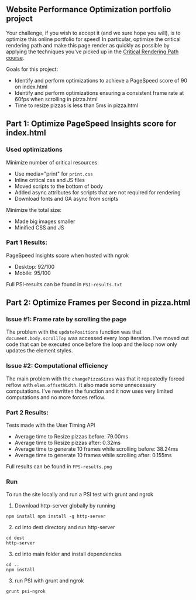 ## Website Performance Optimization portfolio project

Your challenge, if you wish to accept it (and we sure hope you will), is to optimize this online portfolio for speed! In particular, optimize the critical rendering path and make this page render as quickly as possible by applying the techniques you've picked up in the [Critical Rendering Path course](https://www.udacity.com/course/ud884).

Goals for this project:
* Identify and perform optimizations to achieve a PageSpeed score of 90 on index.html
* Identify and perform optimizations ensuring a consistent frame rate at 60fps when scrolling in pizza.html
* Time to resize pizzas is less than 5ms in pizza.html

## Part 1: Optimize PageSpeed Insights score for index.html

### Used optimizations
Minimize number of critical resources:
* Use media="print" for `print.css`
* Inline critical css and JS files
* Moved scripts to the bottom of body
* Added async attributes for scripts that are not required for rendering
* Download fonts and GA async from scripts

Minimize the total size:
* Made big images smaller
* Minified CSS and JS

### Part 1 Results:
PageSpeed Insights score when hosted with ngrok
* Desktop: 92/100
* Mobile: 95/100

Full PSI-results can be found in `PSI-results.txt`

## Part 2: Optimize Frames per Second in pizza.html

### Issue #1: Frame rate by scrolling the page

The problem with the `updatePositions` function was that `document.body.scrollTop` was accessed every loop iteration.
I've moved out code that can be executed once before the loop and the loop now only updates the element styles.

### Issue #2: Computational efficiency

The main problem with the `changePizzaSizes` was that it repeatedly forced reflow with `elem.offsetWidth`. It also made some unnecessary computations.
I've rewritten the function and it now uses very limited computations and no more forces reflow.

### Part 2 Results:
Tests made with the User Timing API
* Average time to Resize pizzas before: 79.00ms
* Average time to Resize pizzas after: 0.32ms
* Average time to generate 10 frames while scrolling before: 38.24ms
* Average time to generate 10 frames while scrolling after: 0.155ms

Full results can be found in `FPS-results.png`

### Run
To run the site locally and run a PSI test with grunt and ngrok
1. Download http-server globally by running
```
npm install npm install -g http-server
```

2. cd into dest directory and run http-server
```
cd dest
http-server
```

3. cd into main folder and install dependencies
```
cd ..
npm install
```

3. run PSI with grunt and ngrok
```
grunt psi-ngrok
```
